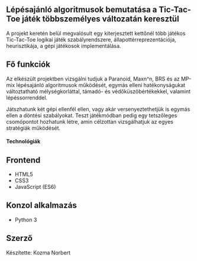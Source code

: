 ## Lépésajánló algoritmusok bemutatása a Tic-Tac-Toe játék többszemélyes változatán keresztül

A projekt keretén belül megvalósult egy kiterjesztett kettőnél több játékos Tic-Tac-Toe logikai játék szabályrendszere, állapottérreprezentációja, heurisztikája, a gépi játékosok implementálása.

## Fő funkciók

Az elkészült projektben vizsgálni tudjuk a Paranoid, Maxn^n, BRS és az MP-mix lépésajánló algoritmusok működését, egymás elleni hatékonyságukat változtatható mélységkorláttal, támadó- és védőküszöbértékekkel, valamint lépéssorrenddel.

Játszhatunk két gépi ellenfél ellen, vagy akár versenyeztethetjük is egymás ellen a döntési szabályokat. Teszt játékmódban pedig egy tetszőleges csomópontot hozhatunk létre, amin célzottan vizsgálhatjuk az egyes stratégiák működését.


#### Technológiák

## Frontend

- HTML5
- CSS3
- JavaScript (ES6)

## Konzol alkalmazás
- Python 3 


## Szerző

Készítette: Kozma Norbert